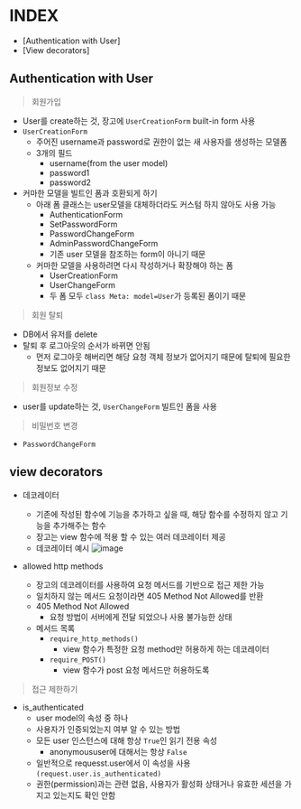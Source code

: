 # INDEX

* [Authentication with User]
* [View decorators]

## Authentication with User

> 회원가입

* User를 create하는 것, 장고에 `UserCreationForm` built-in form 사용
* `UserCreationForm`
  * 주어진 username과 password로 권한이 없는 새 사용자를 생성하는 모델폼
  * 3개의 필드
    * username(from the user model)
    * password1
    * password2
* 커마한 모델을 빌트인 폼과 호환되게 하기
  * 아래 폼 클래스는 user모델을 대체하더라도 커스텀 하지 않아도 사용 가능
    * AuthenticationForm
    * SetPasswordForm
    * PasswordChangeForm
    * AdminPasswordChangeForm
    * 기존 user 모델을 참조하는 form이 아니기 때문
  * 커마한 모델을 사용하려면 다시 작성하거나 확장해야 하는 폼
    * UserCreationForm
    * UserChangeForm
    * 두 폼 모두 `class Meta: model=User`가 등록된 폼이기 때문

> 회원 탈퇴

* DB에서 유저를 delete
* 탈퇴 후 로그아웃의 순서가 바뀌면 안됨
  * 먼저 로그아웃 해버리면 해당 요청 객체 정보가 없어지기 때문에 탈퇴에 필요한 정보도 없어지기 때문

> 회원정보 수정

* user를 update하는 것, `UserChangeForm` 빌트인 폼을 사용

> 비밀번호 변경

* `PasswordChangeForm`

## view decorators

* 데코레이터
  * 기존에 작성된 함수에 기능을 추가하고 싶을 때, 해당 함수를 수정하지 않고 기능을 추가해주는 함수
  * 장고는 view 함수에 적용 할 수 있는 여러 데코레이터 제공
  * 데코레이터 예시
    ![image](https://user-images.githubusercontent.com/122508528/227075808-14553871-da59-4dc5-a2c8-d7c2a07641bc.png)

* allowed http methods
  * 장고의 데코레이터를 사용하여 요청 메서드를 기반으로 접근 제한 가능
  * 일치하지 않는 메서드 요청이라면 405 Method Not Allowed를 반환
  * 405 Method Not Allowed
    * 요청 방법이 서버에게 전달 되었으나 사용 불가능한 상태
  * 메서드 목록
    * `require_http_methods()`
      * view 함수가 특정한 요청 method만 허용하게 하는 데코레이터
    * `require_POST()`
      * view 함수가 post 요청 메서드만 허용하도록

> 접근 제한하기

* is_authenticated
  * user model의 속성 중 하나
  * 사용자가 인증되었는지 여부 알 수 있는 방법
  * 모든 user 인스턴스에 대해 항상 `True`인 읽기 전용 속성
    * anonymoususer에 대해서는 항상 `False`
  * 일반적으로 requesst.user에서 이 속성을 사용`(request.user.is_authenticated)`
  * 권한(permission)과는 관련 없음, 사용자가 활성화 상태거나 유효한 세션을 가지고 있는지도 확인 안함